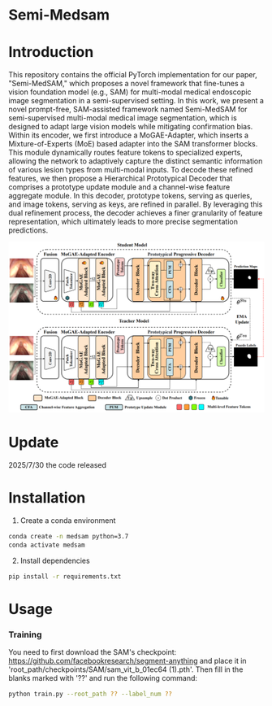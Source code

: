 # Semi-Medsam

# Introduction
This repository contains the official PyTorch implementation for our paper, "Semi-MedSAM," which proposes a novel framework that fine-tunes a vision foundation model (e.g., SAM) for multi-modal medical endoscopic image segmentation in a semi-supervised setting.
In this work, we present a novel prompt-free, SAM-assisted framework named Semi-MedSAM for semi-supervised multi-modal medical image segmentation, which is designed to adapt large vision models while mitigating confirmation bias. Within its encoder, we first introduce a MoGAE-Adapter, which inserts a Mixture-of-Experts (MoE) based adapter into the SAM transformer blocks. This module dynamically routes feature tokens to specialized experts, allowing the network to adaptively capture the distinct semantic information of various lesion types from multi-modal inputs.  To decode these refined features, we then propose a Hierarchical Prototypical Decoder that comprises a prototype update module and a channel-wise feature aggregate module. In this decoder, prototype tokens, serving as queries, and image tokens, serving as keys, are refined in parallel. By leveraging this dual refinement process, the decoder achieves a finer granularity of feature representation, which ultimately leads to more precise segmentation predictions.

![Framework Diagram](figure/framework.png)

# Update
2025/7/30 the code released

# Installation
1. Create a conda environment
```bash
conda create -n medsam python=3.7
conda activate medsam
```

2. Install dependencies
```bash
pip install -r requirements.txt
```

# Usage
### Training
You need to first download the SAM's checkpoint: https://github.com/facebookresearch/segment-anything
and place it in 'root_path/checkpoints/SAM/sam_vit_b_01ec64 (1).pth'. Then fill in the blanks marked with '??' and run the following command:
```bash
python train.py --root_path ?? --label_num ?? 